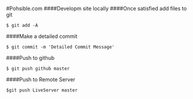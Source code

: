 #Pohsible.com
####Developm site locally
####Once satisfied add files to git

```$ git add -A```

####Make a detailed commit

```$ git commit -m 'Detailed Commit Message'```

####Push to github

```$ git push github master```

####Push to Remote Server

```$git push LiveServer master```
